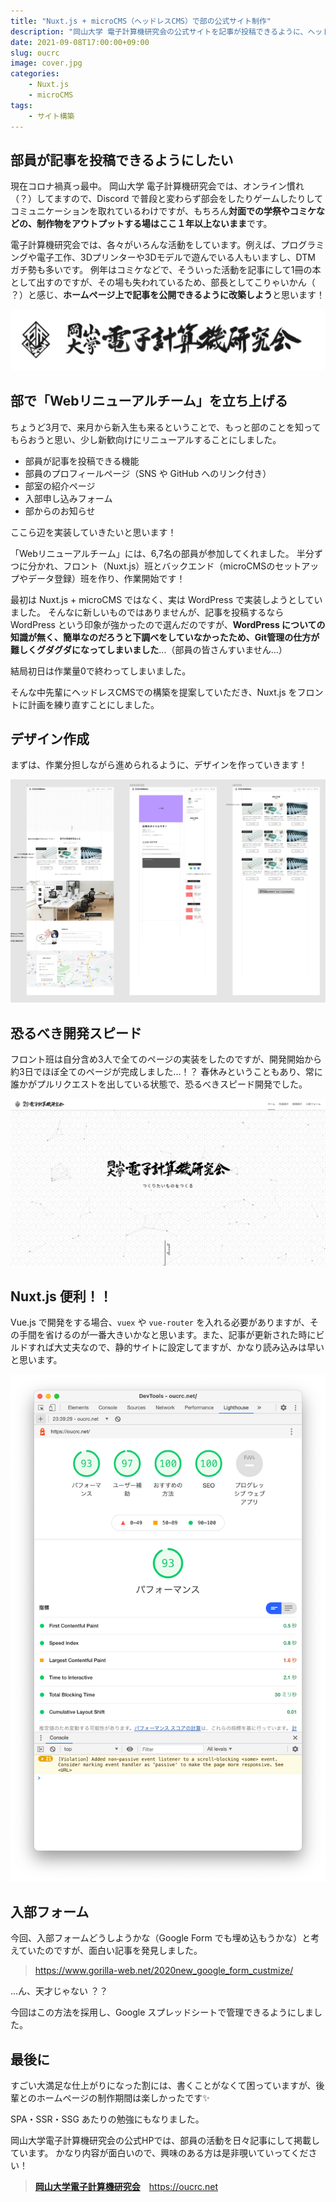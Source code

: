 ```yaml
---
title: "Nuxt.js + microCMS（ヘッドレスCMS）で部の公式サイト制作"
description: "岡山大学 電子計算機研究会の公式サイトを記事が投稿できるように、ヘッドレスCMSを使ってリニューアルします"
date: 2021-09-08T17:00:00+09:00
slug: oucrc
image: cover.jpg
categories:
    - Nuxt.js
    - microCMS
tags:
    - サイト構築
---
```


## 部員が記事を投稿できるようにしたい

現在コロナ禍真っ最中。
岡山大学 電子計算機研究会では、オンライン慣れ（？）してますので、Discord で普段と変わらず部会をしたりゲームしたりしてコミュニケーションを取れているわけですが、もちろん**対面での学祭やコミケなどの、制作物をアウトプットする場はここ１年以上ないまま**です。

電子計算機研究会では、各々がいろんな活動をしています。例えば、プログラミングや電子工作、3Dプリンターや3Dモデルで遊んでいる人もいますし、DTM ガチ勢も多いです。
例年はコミケなどで、そういった活動を記事にして1冊の本として出すのですが、その場も失われているため、部長としてこりゃいかん（ ？）と感じ、**ホームページ上で記事を公開できるように改築しよう**と思います！

![電子計算機研究会（通称: 電算研）のロゴ、かっこいい](image_1.jpg)


## 部で「Webリニューアルチーム」を立ち上げる

ちょうど3月で、来月から新入生も来るということで、もっと部のことを知ってもらおうと思い、少し新歓向けにリニューアルすることにしました。

- 部員が記事を投稿できる機能
- 部員のプロフィールページ（SNS や GitHub へのリンク付き）
- 部室の紹介ページ
- 入部申し込みフォーム
- 部からのお知らせ

ここら辺を実装していきたいと思います！

「Webリニューアルチーム」には、6,7名の部員が参加してくれました。
半分ずつに分かれ、フロント（Nuxt.js）班とバックエンド（microCMSのセットアップやデータ登録）班を作り、作業開始です！

最初は Nuxt.js + microCMS ではなく、実は WordPress で実装しようとしていました。
そんなに新しいものではありませんが、記事を投稿するなら WordPress という印象が強かったので選んだのですが、**WordPress についての知識が無く、簡単なのだろうと下調べをしていなかったため、Git管理の仕方が難しくグダグダになってしまいました**...（部員の皆さんすいません...）

結局初日は作業量0で終わってしまいました。

そんな中先輩にヘッドレスCMSでの構築を提案していただき、Nuxt.js をフロントに計画を練り直すことにしました。


## デザイン作成

まずは、作業分担しながら進められるように、デザインを作っていきます！

![リニューアルホームページのデザイン](image_2.jpg)


## 恐るべき開発スピード

フロント班は自分含め3人で全てのページの実装をしたのですが、開発開始から約3日でほぼ全てのページが完成しました...！？
春休みということもあり、常に誰かがプルリクエストを出している状態で、恐るべきスピード開発でした。

![リニューアルされたOUCRCサイト](image_3.jpg)


## Nuxt.js 便利！！

Vue.js で開発をする場合、`vuex` や `vue-router` を入れる必要がありますが、その手間を省けるのが一番大きいかなと思います。また、記事が更新された時にビルドすれば大丈夫なので、静的サイトに設定してますが、かなり読み込みは早いと思います。

![頑張った。](image_4.png)


## 入部フォーム

今回、入部フォームどうしようかな（Google Form でも埋め込もうかな）と考えていたのですが、面白い記事を発見しました。

> https://www.gorilla-web.net/2020new_google_form_custmize/

...ん、天才じゃない ？？

今回はこの方法を採用し、Google スプレッドシートで管理できるようにしました。


## 最後に

すごい大満足な仕上がりになった割には、書くことがなくて困っていますが、後輩とのホームページの制作期間は楽しかったです✨

SPA・SSR・SSG あたりの勉強にもなりました。

岡山大学電子計算機研究会の公式HPでは、部員の活動を日々記事にして掲載しています。
かなり内容が面白いので、興味のある方は是非覗いていってください！

> [**岡山大学電子計算機研究会**](https://oucrc.net)　https://oucrc.net